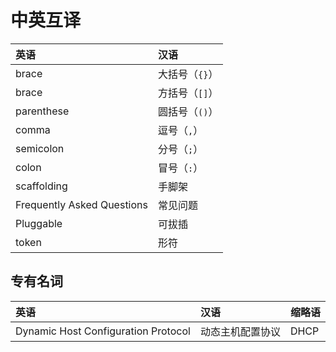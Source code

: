 # 中英互译

英语|汉语
:-|:-
brace|大括号（`{}`）
brace|方括号（`[]`）
parenthese|圆括号（`()`）
comma|逗号（`,`）
semicolon|分号（`;`）
colon|冒号（`:`）
scaffolding|手脚架
Frequently Asked Questions|常见问题
Pluggable|可拔插
token|形符

## 专有名词

英语|汉语|缩略语
:-|:-|:-
Dynamic Host Configuration Protocol|动态主机配置协议|DHCP